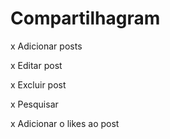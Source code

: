 # Compartilhagram
  
  x Adicionar posts
  
  x Editar post
  
  x Excluir post
  
  x Pesquisar
  
  x Adicionar o likes ao post
  
